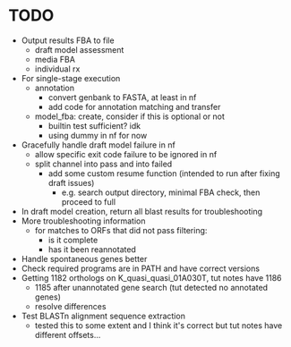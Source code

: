 # TODO
* Output results FBA to file
    - draft model assessment
    - media FBA
    - individual rx
* For single-stage execution
    - annotation
        - convert genbank to FASTA, at least in nf
        - add code for annotation matching and transfer
    - model\_fba: create, consider if this is optional or not
        - builtin test sufficient? idk
        - using dummy in nf for now
* Gracefully handle draft model failure in nf
    - allow specific exit code failure to be ignored in nf
    - split channel into pass and into failed
        - add some custom resume function (intended to run after fixing draft issues)
            - e.g. search output directory, minimal FBA check, then proceed to full
* In draft model creation, return all blast results for troubleshooting
* More troubleshooting information
    - for matches to ORFs that did not pass filtering:
        - is it complete
        - has it been reannotated
* Handle spontaneous genes better
* Check required programs are in PATH and have correct versions
* Getting 1182 orthologs on K\_quasi\_quasi\_01A030T, tut notes have 1186
    - 1185 after unannotated gene search (tut detected no annotated genes)
    - resolve differences
* Test BLASTn alignment sequence extraction
    - tested this to some extent and I think it's correct but tut notes have different offsets...
